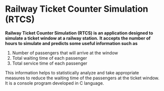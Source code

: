 # Railway Ticket Counter Simulation (RTCS)
**Railway Ticket Counter Simulation (RTCS) is an application designed to simulate a ticket window at a railway station.**
**It accepts the number of hours to simulate and predicts some useful information such as**
1. Number of passengers that will arrive at the window
2. Total waiting time of each passenger
3. Total service time of each passenger

This information helps to statistically analyze and take appropriate measures to reduce the waiting time of the passengers at the ticket window. It is a console program developed in C language.
